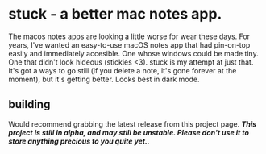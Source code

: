 # stuck - a better mac notes app.

The macos notes apps are looking a little worse for wear these days. For years, I've wanted an easy-to-use macOS notes app that had pin-on-top easily and immediately accesible. One whose windows could be made tiny. One that didn't look hideous (stickies <3). stuck is my attempt at just that. It's got a ways to go still (if you delete a note, it's gone forever at the moment), but it's getting better. Looks best in dark mode.

## building

Would recommend grabbing the latest release from this project page. **_This project is still in alpha, and may still be unstable. Please don't use it to store anything precious to you quite yet._**.
